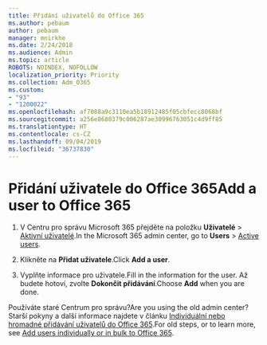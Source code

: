 ```yaml
---
title: Přidání uživatelů do Office 365
ms.author: pebaum
author: pebaum
manager: mnirkhe
ms.date: 2/24/2018
ms.audience: Admin
ms.topic: article
ROBOTS: NOINDEX, NOFOLLOW
localization_priority: Priority
ms.collection: Adm_O365
ms.custom:
- "93"
- "1200022"
ms.openlocfilehash: af7088a9c3110ea5b18912485f05cbfecc8068bf
ms.sourcegitcommit: a256e8680379c006287ae30996763051c4d9ff85
ms.translationtype: HT
ms.contentlocale: cs-CZ
ms.lasthandoff: 09/04/2019
ms.locfileid: "36737830"
---
```

# <a name="add-a-user-to-office-365"></a><span data-ttu-id="f1755-102">Přidání uživatele do Office 365</span><span class="sxs-lookup"><span data-stu-id="f1755-102">Add a user to Office 365</span></span>

1. <span data-ttu-id="f1755-103">V Centru pro správu Microsoft 365 přejděte na položku **Uživatelé** >  [Aktivní uživatelé](https://admin.microsoft.com/Adminportal/Home?source=applauncher#/users).</span><span class="sxs-lookup"><span data-stu-id="f1755-103">In the Microsoft 365 admin center, go to **Users** >  [Active users](https://admin.microsoft.com/Adminportal/Home?source=applauncher#/users).</span></span>

2. <span data-ttu-id="f1755-104">Klikněte na **Přidat uživatele**.</span><span class="sxs-lookup"><span data-stu-id="f1755-104">Click **Add a user**.</span></span>

3. <span data-ttu-id="f1755-105">Vyplňte informace pro uživatele.</span><span class="sxs-lookup"><span data-stu-id="f1755-105">Fill in the information for the user.</span></span> <span data-ttu-id="f1755-106">Až budete hotoví, zvolte **Dokončit přidávání**.</span><span class="sxs-lookup"><span data-stu-id="f1755-106">Choose **Add** when you are done.</span></span>

<span data-ttu-id="f1755-107">Používáte staré Centrum pro správu?</span><span class="sxs-lookup"><span data-stu-id="f1755-107">Are you using the old admin center?</span></span> <span data-ttu-id="f1755-108">Starší pokyny a další informace najdete v článku [Individuální nebo hromadné přidávání uživatelů do Office 365](https://docs.microsoft.com/office365/admin/add-users/add-users).</span><span class="sxs-lookup"><span data-stu-id="f1755-108">For old steps, or to learn more, see [ Add users individually or in bulk to Office 365](https://docs.microsoft.com/office365/admin/add-users/add-users).</span></span>
  